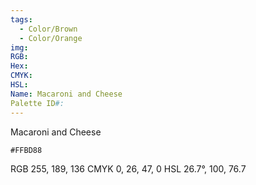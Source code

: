 ```yaml
---
tags:
  - Color/Brown
  - Color/Orange
img: 
RGB: 
Hex: 
CMYK: 
HSL: 
Name: Macaroni and Cheese
Palette ID#:
---
```

Macaroni and Cheese
```palette
#FFBD88
```
RGB 255, 189, 136
CMYK	0, 26, 47, 0
HSL	26.7°, 100, 76.7